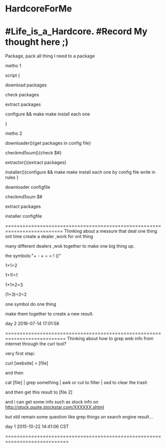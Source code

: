 # HardcoreForMe
#Life_is_a_Hardcore. 
#Record My thought here ;)
==========================================================================
Package, pack all thing I need to a package

metho 1

script {

download packages

check packages

extract packages

configure && make make install each one 

}

metho 2

downloader(){get packages in config file}

checkmd5sum(){check $#}

extractor(){extract packages}

installer(){configure && make make install each one by config file write in rules }

downloader configfile 

checkmd5sum $#

extract packages

installer configfile


==========================================================================
Thinking about a messure that deal one thing ont time 
create a dealer ,work for ont thing

many different dealers ,wok together to make one big thing up.

 the symbols:"+ - × ÷ = ! ()"
 
1+1=2

1+1!=1

1+1×2=3

(1+3)÷2=2

one symbol do one thing

make them together to create a new result.

day 2 2016-07-14 17:01:58

=========================================================================== 
Thinking about how to grep web info from internet through the curl tool?

very first step:

curl [website] > [file]

and then 

cat [file] |  grep something | awk or cut to filter | sed to clear the trash 

and then get this result to [file 2]

and i can get some info such as stock info on http://stock.quote.stockstar.com/XXXXXX.shtml 

but stiil  remain some question like grep things on search engine result...

day 1 2015-10-22 14:41:06 CST

============================================================================

